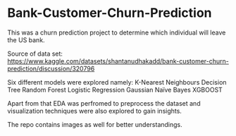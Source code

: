 # Bank-Customer-Churn-Prediction
This was a churn prediction project to determine which individual will leave the US bank.


Source of data set: https://www.kaggle.com/datasets/shantanudhakadd/bank-customer-churn-prediction/discussion/320796

Six different models were explored namely: 
K-Nearest Neighbours
Decision Tree
Random Forest
Logistic Regression
Gaussian Naïve Bayes
XGBOOST

Apart from that EDA was perfromed to preprocess the dataset and visualization techniques were also explored to gain insights.

The repo contains images as well for better understandings.
